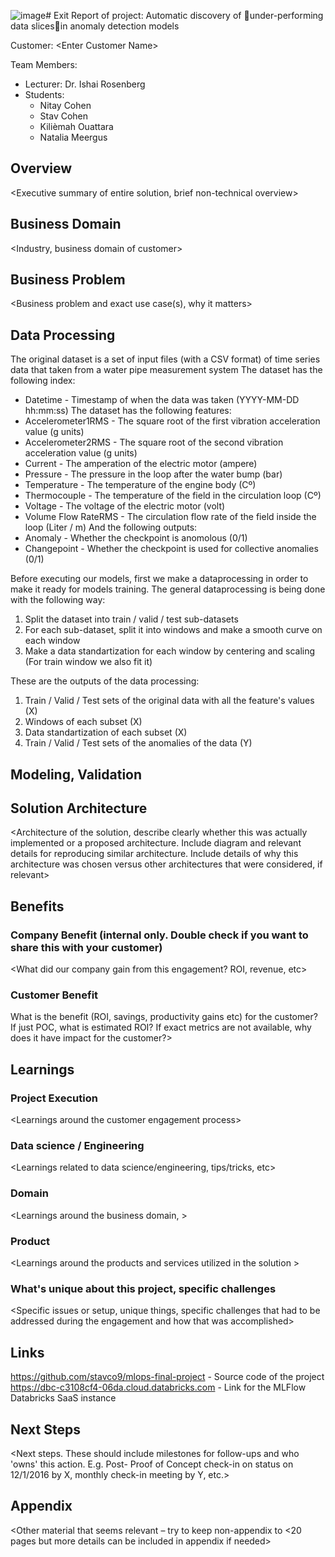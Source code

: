 ![image](https://github.com/stavco9/mlops-final-project/assets/33497599/555ac4b6-9146-4525-b132-23029536232d)# Exit Report of project: Automatic discovery of under-performing data slicesin anomaly detection models

Customer: <Enter Customer Name\>

Team Members:
* Lecturer: Dr. Ishai Rosenberg
* Students:
  * Nitay Cohen
  * Stav Cohen
  * Kilièmah Ouattara
  * Natalia Meergus

##	Overview

<Executive summary of entire solution, brief non-technical overview\>

##	Business Domain
<Industry, business domain of customer\>

##	Business Problem
<Business problem and exact use case(s), why it matters\>

##	Data Processing
The original dataset is a set of input files (with a CSV format) of time series data that taken from a water pipe measurement system
The dataset has the following index:
* Datetime - Timestamp of when the data was taken (YYYY-MM-DD hh:mm:ss)
The dataset has the following features:
* Accelerometer1RMS - The square root of the first vibration acceleration value (g units)
* Accelerometer2RMS - The square root of the second vibration acceleration value (g units)
* Current - The amperation of the electric motor (ampere)
* Pressure - The pressure in the loop after the water bump (bar)
* Temperature - The temperature of the engine body (Cº)
* Thermocouple - The temperature of the field in the circulation loop (Cº)
* Voltage - The voltage of the electric motor (volt)
* Volume Flow RateRMS - The circulation flow rate of the field inside the loop (Liter / m)
And the following outputs:
* Anomaly - Whether the checkpoint is anomolous (0/1)
* Changepoint - Whether the checkpoint is used for collective anomalies (0/1)

Before executing our models, first we make a dataprocessing in order to make it ready for models training. The general dataprocessing is being done with the following way:
1. Split the dataset into train / valid / test sub-datasets
2. For each sub-dataset, split it into windows and make a smooth curve on each window
3. Make a data standartization for each window by centering and scaling (For train window we also fit it)

These are the outputs of the data processing:
1. Train / Valid / Test sets of the original data with all the feature's values (X)
2. Windows of each subset (X)
3. Data standartization of each subset (X)
4. Train / Valid / Test sets of the anomalies of the data (Y)

##	Modeling, Validation


##	Solution Architecture
<Architecture of the solution, describe clearly whether this was actually implemented or a proposed architecture. Include diagram and relevant details for reproducing similar architecture. Include details of why this architecture was chosen versus other architectures that were considered, if relevant\>

##	Benefits
	
###	Company Benefit (internal only. Double check if you want to share this with your customer)
<What did our company gain from this engagement? ROI, revenue,  etc\>

###	Customer Benefit
What is the benefit (ROI, savings, productivity gains etc)  for the customer? If just POC, what is estimated ROI? If exact metrics are not available, why does it have impact for the customer?\>

##	Learnings

### 	Project Execution
<Learnings around the customer engagement process\>

### Data science / Engineering
<Learnings related to data science/engineering, tips/tricks, etc\>


### Domain
<Learnings around the business domain, \>


### Product
<Learnings around the products and services utilized in the solution \>

###	What's unique about this project, specific challenges
<Specific issues or setup, unique things, specific challenges that had to be addressed during the engagement and how that was accomplished\>

##	Links
https://github.com/stavco9/mlops-final-project - Source code of the project
https://dbc-c3108cf4-06da.cloud.databricks.com - Link for the MLFlow Databricks SaaS instance


##	Next Steps
 
<Next steps. These should include milestones for follow-ups and who 'owns' this action. E.g. Post- Proof of Concept check-in on status on 12/1/2016 by X, monthly check-in meeting by Y, etc.\>

## Appendix
<Other material that seems relevant – try to keep non-appendix to <20 pages but more details can be included in appendix if needed\>
